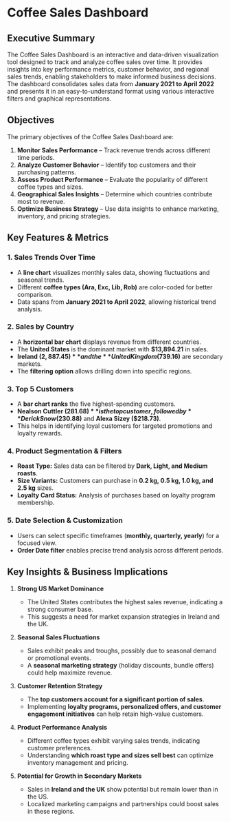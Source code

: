 # Coffee Sales Dashboard

## Executive Summary

The Coffee Sales Dashboard is an interactive and data-driven visualization tool designed to track and analyze coffee sales over time. It provides insights into key performance metrics, customer behavior, and regional sales trends, enabling stakeholders to make informed business decisions. The dashboard consolidates sales data from **January 2021 to April 2022** and presents it in an easy-to-understand format using various interactive filters and graphical representations.

## Objectives

The primary objectives of the Coffee Sales Dashboard are:

1. **Monitor Sales Performance** – Track revenue trends across different time periods.
2. **Analyze Customer Behavior** – Identify top customers and their purchasing patterns.
3. **Assess Product Performance** – Evaluate the popularity of different coffee types and sizes.
4. **Geographical Sales Insights** – Determine which countries contribute most to revenue.
5. **Optimize Business Strategy** – Use data insights to enhance marketing, inventory, and pricing strategies.

## Key Features & Metrics

### 1. Sales Trends Over Time
- A **line chart** visualizes monthly sales data, showing fluctuations and seasonal trends.
- Different **coffee types (Ara, Exc, Lib, Rob)** are color-coded for better comparison.
- Data spans from **January 2021 to April 2022**, allowing historical trend analysis.

### 2. Sales by Country
- A **horizontal bar chart** displays revenue from different countries.
- The **United States** is the dominant market with **$13,894.21** in sales.
- **Ireland ($2,887.45)** and the **United Kingdom ($739.16)** are secondary markets.
- The **filtering option** allows drilling down into specific regions.

### 3. Top 5 Customers
- A **bar chart ranks** the five highest-spending customers.
- **Nealson Cuttler ($281.68)** is the top customer, followed by **Derick Snow ($230.88)** and **Alexa Sizey ($218.73)**.
- This helps in identifying loyal customers for targeted promotions and loyalty rewards.

### 4. Product Segmentation & Filters
- **Roast Type:** Sales data can be filtered by **Dark, Light, and Medium roasts**.
- **Size Variants:** Customers can purchase in **0.2 kg, 0.5 kg, 1.0 kg, and 2.5 kg** sizes.
- **Loyalty Card Status:** Analysis of purchases based on loyalty program membership.

### 5. Date Selection & Customization
- Users can select specific timeframes (**monthly, quarterly, yearly**) for a focused view.
- **Order Date filter** enables precise trend analysis across different periods.

## Key Insights & Business Implications

1. **Strong US Market Dominance**
   - The United States contributes the highest sales revenue, indicating a strong consumer base.
   - This suggests a need for market expansion strategies in Ireland and the UK.

2. **Seasonal Sales Fluctuations**
   - Sales exhibit peaks and troughs, possibly due to seasonal demand or promotional events.
   - A **seasonal marketing strategy** (holiday discounts, bundle offers) could help maximize revenue.

3. **Customer Retention Strategy**
   - The **top customers account for a significant portion of sales**.
   - Implementing **loyalty programs, personalized offers, and customer engagement initiatives** can help retain high-value customers.

4. **Product Performance Analysis**
   - Different coffee types exhibit varying sales trends, indicating customer preferences.
   - Understanding **which roast type and sizes sell best** can optimize inventory management and pricing.

5. **Potential for Growth in Secondary Markets**
   - Sales in **Ireland and the UK** show potential but remain lower than in the US.
   - Localized marketing campaigns and partnerships could boost sales in these regions.
